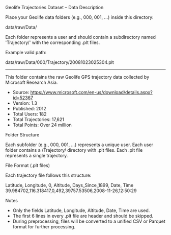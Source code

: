 Geolife Trajectories Dataset – Data Description

Place your Geolife data folders (e.g., 000, 001, ...) inside this directory:

data/raw/Data/

Each folder represents a user and should contain a subdirectory named 'Trajectory/' with the corresponding .plt files.

Example valid path:

data/raw/Data/000/Trajectory/20081023025304.plt

---

This folder contains the raw Geolife GPS trajectory data collected by Microsoft Research Asia.

- Source: https://www.microsoft.com/en-us/download/details.aspx?id=52367
- Version: 1.3
- Published: 2012
- Total Users: 182
- Total Trajectories: 17,621
- Total Points: Over 24 million

Folder Structure

Each subfolder (e.g., 000, 001, ...) represents a unique user.
Each user folder contains a /Trajectory/ directory with .plt files.
Each .plt file represents a single trajectory.

File Format (.plt files)

Each trajectory file follows this structure:

Latitude, Longitude, 0, Altitude, Days_Since_1899, Date, Time
39.984702,116.318417,0,492,39757.53506,2008-11-26,12:50:29

Notes

- Only the fields Latitude, Longitude, Altitude, Date, Time are used.
- The first 6 lines in every .plt file are header and should be skipped.
- During preprocessing, files will be converted to a unified CSV or Parquet format for further processing.
